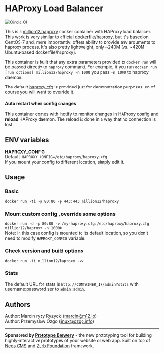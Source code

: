 # HAProxy Load Balancer
[![Circle CI](https://circleci.com/gh/million12/docker-haproxy/tree/master.svg?style=svg)](https://circleci.com/gh/million12/docker-haproxy/tree/master)

This is a [million12/haproxy](https://registry.hub.docker.com/u/million12/haproxy/) docker container with HAProxy load balancer. This work is very similar to official [dockerfile/haproxy](https://registry.hub.docker.com/u/dockerfile/haproxy/), but it's based on CentOS-7 and, more importantly, offers ability to provide any arguments to haproxy process. It's also pretty lightweight, only ~240M (vs. ~420M Ubuntu-based dockerfile/haproxy).

This container is built that any extra parameters provided to `docker run` will be passed directly to `haproxy` command. For example, if you run `docker run [run options] million12/haproxy -n 1000` you pass `-n 1000` to haproxy daemon.

The default [haproxy.cfg](container-files/etc/haproxy/haproxy.cfg) is provided just for demonstration purposes, so of course you will want to override it.

#### Auto restart when config changes
This container comes with inotify to monitor changes in HAProxy config and **reload** HAProxy daemon. The reload is done in a way that no connection is lost.


## ENV variables

**HAPROXY_CONFIG**  
Default: `HAPROXY_CONFIG=/etc/haproxy/haproxy.cfg`  
If you mount your config to different location, simply edit it.


## Usage

### Basic

`docker run -ti -p 80:80 -p 443:443 million12/haproxy`

### Mount custom config , override some options

`docker run -d -p 80:80 -v /my-haproxy.cfg:/etc/haproxy/haproxy.cfg million12/haproxy -n 10000`  
Note: in this case config is mounted to its default location, so you don't need to modify `HAPROXY_CONFIG` variable.

### Check version and build options

`docker run -ti million12/haproxy -vv`

### Stats
The default URL for stats is `http://CONTAINER_IP/admin?stats` with username:password ser to `admin:admin`.

## Authors

Author: Marcin ryzy Ryzycki (<marcin@m12.io>)  
Author: Przemyslaw Ozgo (<linux@ozgo.info>)

---

**Sponsored by [Prototype Brewery](http://prototypebrewery.io/)** - the new prototyping tool for building highly-interactive prototypes of your website or web app. Built on top of [Neos CMS](https://www.neos.io/) and [Zurb Foundation](http://foundation.zurb.com/) framework.
